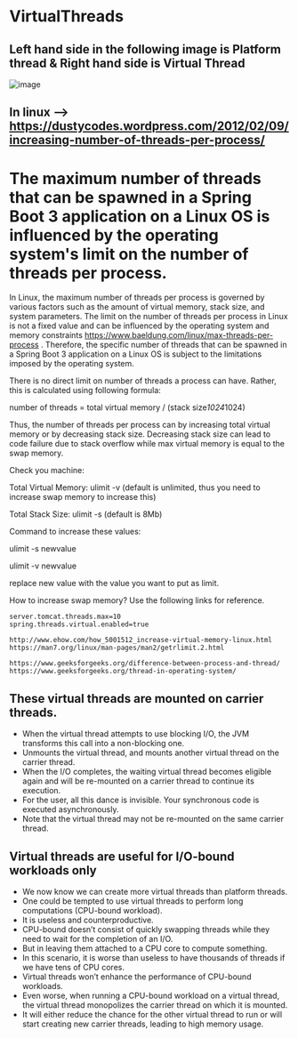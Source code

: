 # VirtualThreads

## Left hand side in the following image is Platform thread & Right hand side is Virtual Thread

![image](https://github.com/reachkvperumal/VirtualThreads/assets/18358866/932bce8a-614b-4518-9fad-22ea39157d64)


## In linux --> https://dustycodes.wordpress.com/2012/02/09/increasing-number-of-threads-per-process/

# The maximum number of threads that can be spawned in a Spring Boot 3 application on a Linux OS is influenced by the operating system's limit on the number of threads per process.
In Linux, the maximum number of threads per process is governed by various factors such as the amount of virtual memory, stack size, and system parameters.
The limit on the number of threads per process in Linux is not a fixed value and can be influenced by the operating system and memory constraints
https://www.baeldung.com/linux/max-threads-per-process
. Therefore, the specific number of threads that can be spawned in a Spring Boot 3 application on a Linux OS is subject to the limitations imposed by the operating system.

There is no direct limit on number of threads a process can have. Rather, this is calculated using following formula:

number of threads = total virtual memory / (stack size*1024*1024)

Thus, the number of threads per process can by increasing total virtual memory or by decreasing stack size.
Decreasing stack size can lead to code failure due to stack overflow while max virtual memory is equal to the swap memory.

Check you machine:

Total Virtual Memory: ulimit -v (default is unlimited, thus you need to increase swap memory to increase this)

Total Stack Size: ulimit -s (default is 8Mb)

Command to increase these values:

ulimit -s newvalue

ulimit -v newvalue

replace new value with the value you want to put as limit.

How to increase swap memory?
Use the following links for reference.
```
server.tomcat.threads.max=10
spring.threads.virtual.enabled=true

http://www.ehow.com/how_5001512_increase-virtual-memory-linux.html
https://man7.org/linux/man-pages/man2/getrlimit.2.html

https://www.geeksforgeeks.org/difference-between-process-and-thread/
https://www.geeksforgeeks.org/thread-in-operating-system/
```
## These virtual threads are mounted on carrier threads.

- When the virtual thread attempts to use blocking I/O, the JVM transforms this call into a non-blocking one.
- Unmounts the virtual thread, and mounts another virtual thread on the carrier thread.
- When the I/O completes, the waiting virtual thread becomes eligible again and will be re-mounted on a carrier thread to continue its execution.
- For the user, all this dance is invisible. Your synchronous code is executed asynchronously.
- Note that the virtual thread may not be re-mounted on the same carrier thread.

## Virtual threads are useful for I/O-bound workloads only
- We now know we can create more virtual threads than platform threads.
- One could be tempted to use virtual threads to perform long computations (CPU-bound workload).
- It is useless and counterproductive.
- CPU-bound doesn’t consist of quickly swapping threads while they need to wait for the completion of an I/O.
- But in leaving them attached to a CPU core to compute something.
- In this scenario, it is worse than useless to have thousands of threads if we have tens of CPU cores.
- Virtual threads won’t enhance the performance of CPU-bound workloads.
- Even worse, when running a CPU-bound workload on a virtual thread, the virtual thread monopolizes the carrier thread on which it is mounted.
- It will either reduce the chance for the other virtual thread to run or will start creating new carrier threads, leading to high memory usage.